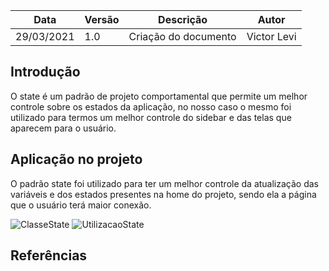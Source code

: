 | Data | Versão | Descrição | Autor |
|------|--------|-----------|-------|
| 29/03/2021 | 1.0 | Criação do documento | Victor Levi |

## Introdução
O state é um padrão de projeto comportamental que permite um melhor controle sobre os estados da aplicação, no nosso caso o mesmo foi utilizado para termos um melhor controle do sidebar e das telas que aparecem para o usuário.

## Aplicação no projeto

O padrão state foi utilizado para ter um melhor controle da atualização das variáveis e dos estados presentes na home do projeto, sendo ela a página que o usuário terá maior conexão.

![ClasseState]('./images/classe_state.png')
![UtilizacaoState]('./images/utilizacao_state.png')


##

## Referências


